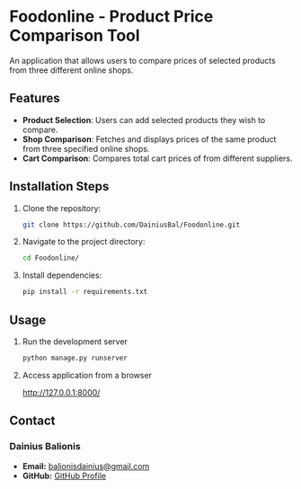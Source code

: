 # Foodonline - Product Price Comparison Tool

An application that allows users to compare prices of selected products from three different online shops.

## Features

- **Product Selection**: Users can add selected products they wish to compare.
- **Shop Comparison**: Fetches and displays prices of the same product from three specified online shops.
- **Cart Comparison**: Compares total cart prices of from different suppliers.


## Installation Steps
1. Clone the repository:
   ```bash
   git clone https://github.com/DainiusBal/Foodonline.git
   
2. Navigate to the project directory:
   ```bash
   cd Foodonline/
   
3. Install dependencies:
   ```bash
   pip install -r requirements.txt


## Usage

1. Run the development server
   ```bash
   python manage.py runserver

2. Access application from a browser

   http://127.0.0.1:8000/


## Contact

### Dainius Balionis
- **Email:** balionisdainius@gmail.com
- **GitHub:** [GitHub Profile](https://github.com/DainiusBal/Foodonline)

